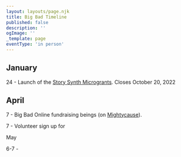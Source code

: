```yaml
---
layout: layouts/page.njk
title: Big Bad Timeline
published: false
description: ''
ogImage: ''
_template: page
eventType: 'in person'
---
```


## January

24 - Launch of the [Story Synth Microgrants](). Closes October 20, 2022

## April

7 - Big Bad Online fundraising beings (on [Mightycause](https://www.mightycause.com/story/Bigbadonline2022)).

7 - Volunteer sign up for 

May

6-7 - 
